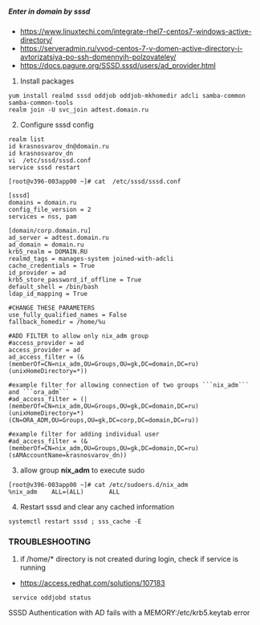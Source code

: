 ##### Enter in domain by sssd


* https://www.linuxtechi.com/integrate-rhel7-centos7-windows-active-directory/
* https://serveradmin.ru/vvod-centos-7-v-domen-active-directory-i-avtorizatsiya-po-ssh-domennyih-polzovateley/
* https://docs.pagure.org/SSSD.sssd/users/ad_provider.html


1. Install packages
```
yum install realmd sssd oddjob oddjob-mkhomedir adcli samba-common samba-common-tools
realm join -U svc_join adtest.domain.ru
```


2. Configure sssd config
```
realm list
id krasnosvarov_dn@domain.ru
id krasnosvarov_dn
vi  /etc/sssd/sssd.conf
service sssd restart

[root@v396-003app00 ~]# cat  /etc/sssd/sssd.conf

[sssd]
domains = domain.ru
config_file_version = 2
services = nss, pam

[domain/corp.domain.ru]
ad_server = adtest.domain.ru
ad_domain = domain.ru
krb5_realm = DOMAIN.RU
realmd_tags = manages-system joined-with-adcli 
cache_credentials = True
id_provider = ad
krb5_store_password_if_offline = True
default_shell = /bin/bash
ldap_id_mapping = True

#CHANGE THESE PARAMETERS
use_fully_qualified_names = False
fallback_homedir = /home/%u

#ADD FILTER to allow only nix_adm group
#access_provider = ad
access_provider = ad
ad_access_filter = (&(memberOf=CN=nix_adm,OU=Groups,OU=gk,DC=domain,DC=ru)(unixHomeDirectory=*))

#example filter for allowing connection of two groups ```nix_adm``` and ```ora_adm```
#ad_access_filter = (|(memberOf=CN=nix_adm,OU=Groups,OU=gk,DC=domain,DC=ru)(unixHomeDirectory=*)(CN=ORA_ADM,OU=Groups,OU=gk,DC=corp,DC=domain,DC=ru))

#example filter for adding individual user
#ad_access_filter = (&(memberOf=CN=nix_adm,OU=Groups,OU=gk,DC=domain,DC=ru)(sAMAccountName=krasnosvarov_dn))

```


3. allow group **nix_adm** to execute sudo
```
[root@v396-003app00 ~]# cat /etc/sudoers.d/nix_adm
%nix_adm    ALL=(ALL)       ALL
```


4. Restart sssd and clear any cached information
```
systemctl restart sssd ; sss_cache -E
```



### TROUBLESHOOTING

1. if /home/* directory is not created during login, check if service is running
* https://access.redhat.com/solutions/107183
```
 service oddjobd status
```


SSSD Authentication with AD fails with a MEMORY:/etc/krb5.keytab error

<!-- https://www.suse.com/support/kb/doc/?id=000020793 -->